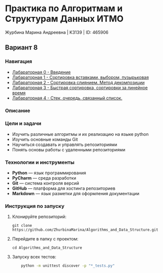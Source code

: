 # Практика по Алгоритмам и Cтруктурам Данных ИТМО 

Журбина Марина Андреевна | K3139 | ID: 465906
## Вариант 8

### Навигация

- [Лабараторная 0 - Введение ](lab0/lab0.md)
- [Лабараторная 1 - Сортировка вставками, выбором, пузырьковая ](lab1/lab1.md)
- [Лабараторная 2 - Сортировка слиянием. Метод декомпозиции ](lab2/lab2.md)
- [Лабараторная 3 - Быстрая сортировка, сортировки за линейное время ](lab3/lab3.md)
- [Лабараторная 4 - Стек, очередь, связанный список. ](lab4/lab4.md)

### Описание

### Цели и задачи

- Изучить различные алгоритмы и их реализацию на языке python
- Изучить основные команды Git
- Научиться создавать и управлять репозиториями
- Понять основы работы с удаленными репозиториями

### Технологии и инструменты

- **Python** — язык программирования
- **PyCharm** — среда разработки
- **Git** — система контроля версий
- **GitHub** — платформа для хостинга репозиториев
- **Markdown** — язык разметки для оформления документации

### Инструкция по запуску

1. Клонируйте репозиторий:
   ```
   git clone https://github.com/ZhurbinaMarina/Algorithms_and_Data_Structure.git
   ```
2. Перейдите в папку с проектом:
   ```
   cd Algorithms_and_Data_Structure
   ```
3. Запуску всех тестов:
    ```bash
        python -m unittest discover -p "*_tests.py"
   ```
